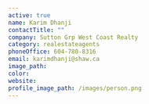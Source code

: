 ```yaml
---
active: true
name: Karim Dhanji
contactTitle: ""
company: Sutton Grp West Coast Realty
category: realestateagents
phoneOffice: 604-780-8316
email: karimdhanji@shaw.ca
image_path:
color:
website:
profile_image_path: /images/person.png
---
```

